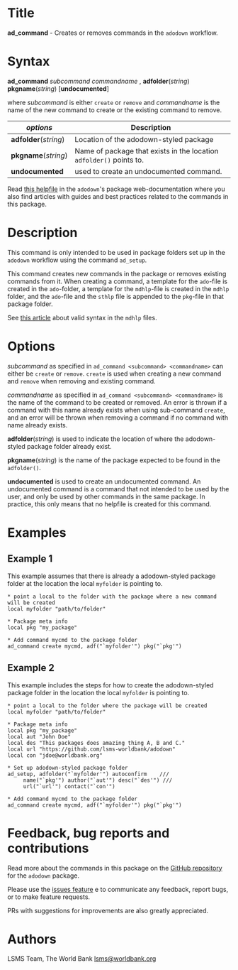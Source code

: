 # Title

__ad_command__ - Creates or removes commands in the `adodown` workflow.

# Syntax

__ad_command__ _subcommand_ _commandname_ , __**adf**older__(_string_) __**pkg**name__(_string_) [__**undoc**umented__]

where _subcommand_ is either `create` or `remove` and _commandname_ is the name of the new command to create or the existing command to remove.

| _options_ | Description |
|------------------|-------------|
| __**adf**older__(_string_) | Location of the adodown-styled package |
| __**pkg**name__(_string_) | Name of package that exists in the location `adfolder()` points to. |
| __**undoc**umented__ | used to create an undocumented command.

Read [this helpfile](https://lsms-worldbank.github.io/adodown/reference/ad_command.html) in the `adodown`'s package web-documentation where you also find articles with guides and best practices related to the commands in this package.

# Description

This command is only intended to be used in package folders set up in the `adodown` workflow using the command `ad_setup`.

This command creates new commands in the package or removes existing commands from it.
When creating a command, a template for the `ado`-file is created in the `ado`-folder,
a template for the `mdhlp`-file is created in the `mdhlp` folder,
and the `ado`-file and the `sthlp` file is appended to the `pkg`-file in that package folder.

See [this article](https://github.com/lsms-worldbank/adodown/issues/27) about valid syntax in the `mdhlp` files.

# Options

_subcommand_ as specified in `ad_command <subcommand> <commandname>` can either be `create` or `remove`. `create` is used when creating a new command and `remove` when removing and existing command.

_commandname_ as specified in `ad_command <subcommand> <commandname>` is the name of the command to be created or removed. An error is thrown if a command with this name already exists when using sub-command `create`, and an error will be thrown when removing a command if no command with name already exists.

__**adf**older__(_string_) is used to indicate the location of where the adodown-styled package folder already exist.

__**pkg**name__(_string_) is the name of the package expected to be found in the `adfolder()`.

__**undoc**umented__  is used to create an undocumented command.
An undocumented command is a command that not intended to be used by the user,
and only be used by other commands in the same package.
In practice, this only means that no helpfile is created for this command.

# Examples

## Example 1

This example assumes that there is already a adodown-styled package folder at the location the local `myfolder` is pointing to.

```
* point a local to the folder with the package where a new command will be created
local myfolder "path/to/folder"

* Package meta info
local pkg "my_package"

* Add command mycmd to the package folder
ad_command create mycmd, adf("`myfolder'") pkg("`pkg'")
```


## Example 2

This example includes the steps for how to create the adodown-styled package folder in the location the local `myfolder` is pointing to.

```
* point a local to the folder where the package will be created
local myfolder "path/to/folder"

* Package meta info
local pkg "my_package"
local aut "John Doe"
local des "This packages does amazing thing A, B and C."
local url "https://github.com/lsms-worldbank/adodown"
local con "jdoe@worldbank.org"

* Set up adodown-styled package folder
ad_setup, adfolder("`myfolder'") autoconfirm    ///
     name("`pkg'") author("`aut'") desc("`des'") ///
     url("`url'") contact("`con'")

* Add command mycmd to the package folder
ad_command create mycmd, adf("`myfolder'") pkg("`pkg'")
```

# Feedback, bug reports and contributions

Read more about the commands in this package on the [GitHub repository](https://github.com/lsms-worldbank/adodown) for the `adodown` package.

Please use the [issues feature](https://github.com/lsms-worldbank/adodown/issues) e to communicate any feedback, report bugs, or to make feature requests.

PRs with suggestions for improvements are also greatly appreciated.

# Authors

LSMS Team, The World Bank lsms@worldbank.org
